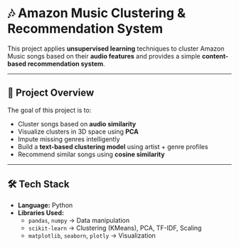 # 🎶 Amazon Music Clustering & Recommendation System

This project applies **unsupervised learning** techniques to cluster Amazon Music songs based on their **audio features** and provides a simple **content-based recommendation system**.

---

## 📌 Project Overview
The goal of this project is to:
- Cluster songs based on **audio similarity**
- Visualize clusters in 3D space using **PCA**
- Impute missing genres intelligently
- Build a **text-based clustering model** using artist + genre profiles
- Recommend similar songs using **cosine similarity**

---

## 🛠️ Tech Stack
- **Language:** Python  
- **Libraries Used:**
  - `pandas`, `numpy` → Data manipulation
  - `scikit-learn` → Clustering (KMeans), PCA, TF-IDF, Scaling
  - `matplotlib`, `seaborn`, `plotly` → Visualization



